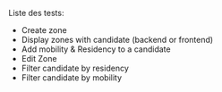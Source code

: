 Liste des tests:
- Create zone
- Display zones with candidate (backend or frontend)
- Add mobility & Residency to a candidate
- Edit Zone
- Filter candidate by residency 
- Filter candidate by mobility